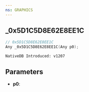 ```yaml
---
ns: GRAPHICS
---
```

## _0x5D1C5D8E62E8EE1C

```c
// 0x5D1C5D8E62E8EE1C
Any _0x5D1C5D8E62E8EE1C(Any p0);
```

```
NativeDB Introduced: v1207
```

## Parameters
* **p0**:
